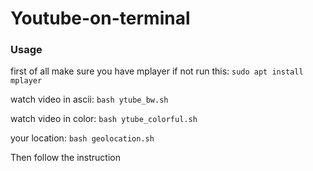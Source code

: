 # Youtube-on-terminal

### Usage

first of all make sure you have mplayer if not run this: `sudo apt install mplayer`


watch video in ascii: `bash ytube_bw.sh`


watch video in color: `bash ytube_colorful.sh`


your location: `bash geolocation.sh`


Then follow the instruction
